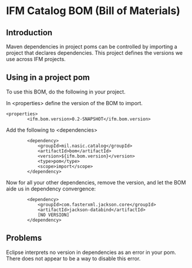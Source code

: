 # IFM Catalog BOM  (Bill of Materials)

## Introduction
Maven dependencies in project poms can be controlled by importing a project that declares dependencies.  This project defines the versions we use across IFM projects.

## Using in a project pom
To use this BOM, do the following in your project.

In &lt;properties&gt; define the version of the BOM to import.
```
<properties>
		<ifm.bom.version>0.2-SNAPSHOT</ifm.bom.version>
```

Add the following to &lt;dependencies&gt;
```
		<dependency>
			<groupId>mil.nasic.catalog</groupId>
			<artifactId>bom</artifactId>
			<version>${ifm.bom.version}</version>
			<type>pom</type>
			<scope>import</scope>
		</dependency>
```

Now for all your other dependencies, remove the version, and let the BOM aide us in dependency convergence:
```
		<dependency>
			<groupId>com.fasterxml.jackson.core</groupId>
			<artifactId>jackson-databind</artifactId>
			[NO VERSION]
		</dependency>
```


## Problems
Eclipse interprets no version in dependencies as an error in your pom.  There does not appear to be a way to disable this error.  